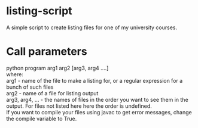 # listing-script
A simple script to create listing files for one of my university courses.

# Call parameters
python program arg1 arg2 [arg3, arg4 ....] <br>
where: <br>
arg1 - name of the file to make a listing for, or 
       a regular expression for a bunch of such files <br>
       arg2 - name of a file for listing output <br>
       arg3, arg4, ... - the names of files in the order you want 
              to see them in the output. For files not listed here
              here the order is undefined. <br>
   If you want to compile your files using javac to get error messages, change the compile variable to True.

